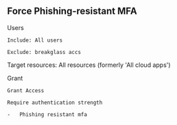 ## Force Phishing-resistant MFA


Users

    Include: All users

    Exclude: breakglass accs

Target resources: All resources (formerly 'All cloud apps')

Grant

    Grant Access

    Require authentication strength

    -   Phishing resistant mfa 